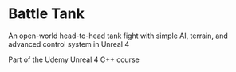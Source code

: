 # Battle Tank
An open-world head-to-head tank fight with simple AI, terrain, and advanced control system in Unreal 4

Part of the Udemy Unreal 4 C++ course
